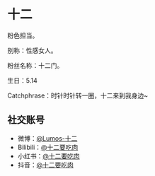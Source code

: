 # 十二

粉色担当。

别称：性感女人。

粉丝名称：十二门。

生日：5.14

Catchphrase：时针时针转一圈，十二来到我身边~

## 社交账号

- 微博：[@Lumos-十二](https://weibo.com/u/7746712513)
- Bilibili：[@十二要吃肉](https://space.bilibili.com/29065878)
- 小红书：[@十二要吃肉](https://www.xiaohongshu.com/user/profile/644402a3000000001f0331e0)
- 抖音：[@十二要吃肉](https://www.douyin.com/user/MS4wLjABAAAAno2oTDkpZe12SCQyJdqPa_01Cdf1DYswVlx4XjybsAI)